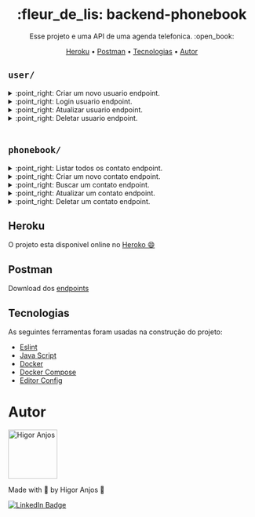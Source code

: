 <h1 align="center">:fleur_de_lis: backend-phonebook</h1>

<p align="center">Esse projeto e uma API de uma agenda telefonica. :open_book:</p>

<p align="center">
  <a href="#Heroku">Heroku</a> •
  <a href="#Postman">Postman</a> •
  <a href="#Tecnologias">Tecnologias</a> •
  <a href="#Autor">Autor</a>
</p>


## `user/`

<details close>
  <summary>:point_right: Criar um novo usuario endpoint.</summary>
  <br>

- O endpoint deve ser acessível através do caminho (`/user/create`);

  - A requisicao `POST /user/create` deve conter o seguinte `body`:

  <br>

  ```json
      {
        "name": "higor anjos",
        "email": "higorc.anjos@gmail.com",
        "password": "123456"
      }
  ```

  > :heavy_check_mark: Caso sucesso retornara o id deste usuario.
  - API deve responder com status http `201` e o seguinte `body`:
    ```json
      {
        "id": 5
      }
    ```

  > :x: Por algum motivo nao seja possivel.

  - API deve responder com status http `400` e o seguinte `body`:
    ```json
      { "error": "Erro ao criar usuário" }
    ```
</details>

<details close>
  <summary>:point_right: Login usuario endpoint.</summary>

  <br>

- O endpoint deve ser acessível através do caminho (`/user/`);

  - A requisicao `POST /user/` deve conter o seguinte `body`:

  <br>

  ```json
      {
        "email": "higorc.anjos@gmail.com",
        "password": "123456"
      }
  ```

  > :heavy_check_mark: Caso sucesso retornara o token para este usuario.
  - API deve responder com status http `200` e o seguinte `body`:
    ```json
      {
        "token": "eyJhbGciOiJIUzI1NiIsInR5cCI6IkpXVCJ9"
      }
    ```

  > :x: Por algum motivo nao seja possivel.

  - API deve responder com status http `400` e o seguinte `body`:
    ```json
      { "error": "Senha ou email incorretos" }
    ```
</details>

<details close>
  <summary>:point_right: Atualizar usuario endpoint.</summary>

  <br>

- O endpoint deve ser acessível através do caminho (`/user/update`);

  - A requisicao `PUT /user/update` deve conter o seguinte `headers` com o token de login:

  <br>

  ```json
    {
      "authorization":"eyJhbGciOiJIUzI1NiIsInR5cCI6IkpXVCJ9"
    }
  ```

  - A requisicao `PUT /user/update` deve conter o seguinte `body`:

  <br>

  ```json
      {
        "name": "higor anjos",
        "email": "higorc.anjos@gmail.com",
        "password": "123456"
      }
  ```

  > :heavy_check_mark: Caso sucesso retornara o token para este usuario.
  - API deve responder com status http `200` e o seguinte `body`:
    ```json
      {
        "message": "Usuário atualizado com sucesso"
      }
    ```

  > :x: Por algum motivo nao seja possivel.

  - API deve responder com status http `400` e o seguinte `body`:
    ```json
      { "error": "Não foi possivel atualizar o usuário" }
    ```
</details>

<details close>
  <summary>:point_right: Deletar usuario endpoint.</summary>

  <br>

- O endpoint deve ser acessível através do caminho (`/user/delete`);

  - A requisicao `DELETE /user/delete` deve conter o seguinte `headers` com o token de login:

  <br>

  ```json
    {
      "authorization":"eyJhbGciOiJIUzI1NiIsInR5cCI6IkpXVCJ9"
    }
  ```


  > :heavy_check_mark: Caso sucesso retornara o token para este usuario.
  - API deve responder com status http `200` e o seguinte `body`:
    ```json
      {
        "message": "Usuário removido com sucesso"
      }
    ```

  > :x: Por algum motivo nao seja possivel.

  - API deve responder com status http `400` e o seguinte `body`:
    ```json
      { "error": "Não foi possivel remover o usuário" }
    ```
</details>

<br>

## `phonebook/`

<details close>
  <summary>:point_right: Listar todos os contato endpoint.</summary>

  <br>

- O endpoint deve ser acessível através do caminho (`/phonebook/list`);

  - A requisicao `GET /phonebook/list` deve conter o seguinte `headers` com o token de login:

  <br>

  ```json
    {
      "authorization":"eyJhbGciOiJIUzI1NiIsInR5cCI6IkpXVCJ9"
    }
  ```

  > :heavy_check_mark: Caso sucesso retornara lista de contatos deste usuario.
  - API deve responder com status http `200` e o seguinte `body`:
    ```json
      {
          "userId": 1,
          "phonebook": [
            {
              "id": 1,
              "name": "alguem",
              "phone": "+380967891234",
              "createdAt": "2022-06-15T04:36:40.000Z",
              "updatedAt": "2022-06-15T04:36:40.000Z",
              "user_id": 1
          },
          {
              "id": 5,
              "name": "pablo",
              "phone": "+38094654651",
              "createdAt": "2022-06-15T04:36:40.000Z",
              "updatedAt": "2022-06-15T04:36:40.000Z",
              "user_id": 1
          }
        ]
      }
    ```

</details>

<details close>
  <summary>:point_right: Criar um novo contato endpoint.</summary>

  <br>

- O endpoint deve ser acessível através do caminho (`/phonebook/create`);

  - A requisicao `POST /phonebook/create` deve conter o seguinte `headers` com o token de login:

  <br>

  ```json
    {
      "authorization":"eyJhbGciOiJIUzI1NiIsInR5cCI6IkpXVCJ9"
    }
  ```

  - A requisicao `POST /phonebook/create` deve conter o seguinte `body`:

  <br>

  ```json
      {
        "name": "higor anjos",
        "phone": "+5511985145589"
      }
  ```

  > :heavy_check_mark: Caso sucesso retornara o id deste contato.
  - API deve responder com status http `201` e o seguinte `body`:
    ```json
      {
        "id": 5
      }
    ```

  > :x: Por algum motivo nao seja possivel.

  - API deve responder com status http `400` e o seguinte `body`:
    ```json
      { "error": "Não foi possivel cadastrar o numero" }
    ```
</details>

<details close>
  <summary>:point_right: Buscar um contato endpoint.</summary>

  <br>

- O endpoint deve ser acessível através do caminho (`/phonebook/find/:id`);

  - A requisicao `GET /phonebook/find/:id` deve conter o seguinte `headers` com o token de login:

  <br>

  ```json
    {
      "authorization":"eyJhbGciOiJIUzI1NiIsInR5cCI6IkpXVCJ9"
    }
  ```


  > :heavy_check_mark: Caso sucesso retornara o contato.
  - API deve responder com status http `200` e o seguinte `body`:
    ```json
      {
        "userId": 1,
        "contact": {
            "id": 5,
            "name": "pablo",
            "phone": "+38094654651"
          }
      }
    ```

  > :x: Por algum motivo nao seja possivel.

  - API deve responder com status http `404` e o seguinte `body`:
    ```json
      { "message": "Contato não encontrado" }
    ```
</details>

<details close>
  <summary>:point_right: Atualizar um contato endpoint.</summary>

  <br>

- O endpoint deve ser acessível através do caminho (`/phonebook/update/:id`);

  - A requisicao `PUT /phonebook/update/:id` deve conter o seguinte `headers` com o token de login:

  <br>

  ```json
    {
      "authorization":"eyJhbGciOiJIUzI1NiIsInR5cCI6IkpXVCJ9"
    }
  ```
 - A requisicao `PUT /phonebook/update/:id` deve conter o seguinte `body`:

  <br>

  ```json
      {
        "name": "higor anjos Updated",
        "phone": "+5511985145589"
      }
  ```

  > :heavy_check_mark: Caso sucesso.
  - API deve responder com status http `200` e o seguinte `body`:
    ```json
      {
         "message": "Numero atualizado com sucesso"
      }
    ```

  > :x: Por algum motivo nao seja possivel.

  - API deve responder com status http `400` e o seguinte `body`:
    ```json
      { "error": "Não foi possivel atualizar o numero" }
    ```
</details>

<details close>
  <summary>:point_right: Deletar um contato endpoint.</summary>

  <br>

- O endpoint deve ser acessível através do caminho (`/phonebook/delete/:id`);

  - A requisicao `DELETE /phonebook/delete/:id` deve conter o seguinte `headers` com o token de login:

  <br>

  ```json
    {
      "authorization":"eyJhbGciOiJIUzI1NiIsInR5cCI6IkpXVCJ9"
    }
  ```

  > :heavy_check_mark: Caso sucesso.
  - API deve responder com status http `200`.

  <br>

  > :x: Por algum motivo nao seja possivel.

  - API deve responder com status http `400` e o seguinte `body`:
    ```json
      { "error": "Não foi possivel remover o numero" }
    ```

</details>

## Heroku

O projeto esta disponivel online no
[Heroko :smile:](https://aqueous-hollows-23591.herokuapp.com/)

## Postman
Download dos [endpoints](https://github.com/HigorAnjos/backend-phonebook/blob/main/API.postman_collection.json)

## Tecnologias

As seguintes ferramentas foram usadas na construção do projeto:

- [Eslint](https://eslint.org/)
- [Java Script](https://developer.mozilla.org/en-US/docs/Web/JavaScript)
- [Docker](https://www.docker.com/)
- [Docker Compose](https://docs.docker.com/compose/)
- [Editor Config](https://editorconfig.org/)


# Autor

<img alt="Higor Anjos" title="Higor Anjos" src="https://avatars.githubusercontent.com/u/38214470?v=4" height="100" width="100" />

Made with 💜 by Higor Anjos 👋

[![LinkedIn Badge](https://img.shields.io/badge/-Higor_Anjos-blue?style=flat-square&logo=Linkedin&logoColor=white&link=https://www.linkedin.com/in/higoranjos)](https://www.linkedin.com/in/higoranjos)

